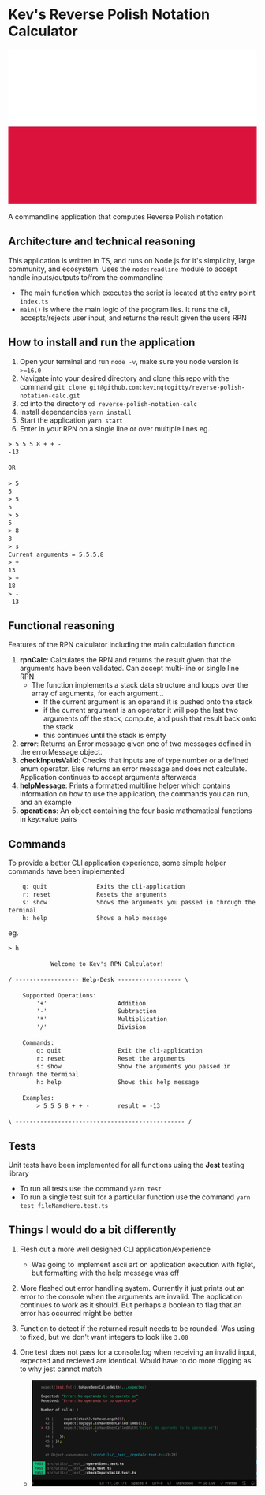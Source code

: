 # Kev's Reverse Polish Notation Calculator

![Reverse Polish Notation](./src/assets/polishFlag.webp)

A commandline application that computes Reverse Polish notation

## Architecture and technical reasoning

This application is written in TS, and runs on Node.js for it's simplicity, large community, and ecosystem. Uses the `node:readline` module to accept handle inputs/outputs to/from the commandline

- The main function which executes the script is located at the entry point `index.ts`
- `main()` is where the main logic of the program lies. It runs the cli, accepts/rejects user input, and returns the result given the users RPN

## How to install and run the application

1. Open your terminal and run `node -v`, make sure you node version is `>=16.0`
2. Navigate into your desired directory and clone this repo with the command `git clone git@github.com:kevinqtogitty/reverse-polish-notation-calc.git`
3. cd into the directory `cd reverse-polish-notation-calc`
4. Install dependancies `yarn install`
5. Start the application `yarn start`
6. Enter in your RPN on a single line or over multiple lines eg.

```
> 5 5 5 8 + + -
-13

OR

> 5
5
> 5
5
> 5
5
> 8
8
> s
Current arguments = 5,5,5,8
> +
13
> +
18
> -
-13
```

## Functional reasoning

Features of the RPN calculator including the main calculation function

1. **rpnCalc**: Calculates the RPN and returns the result given that the arguments have been validated. Can accept multi-line or single line RPN.
   - The function implements a stack data structure and loops over the array of arguments, for each argument...
     - If the current argument is an operand it is pushed onto the stack
     - if the current argument is an operator it will pop the last two arguments off the stack, compute, and push that result back onto the stack
     - this continues until the stack is empty
2. **error**: Returns an Error message given one of two messages defined in the errorMessage object.
3. **checkInputsValid**:
   Checks that inputs are of type number or a defined enum operator. Else returns an error message and does not calculate. Application continues to accept arguments afterwards
4. **helpMessage**: Prints a formatted multiline helper which contains information on how to use the application, the commands you can run, and an example
5. **operations**: An object containing the four basic mathematical functions in key:value pairs

## Commands

To provide a better CLI application experience, some simple helper commands have been implemented

```
    q: quit              Exits the cli-application
    r: reset             Resets the arguments
    s: show              Shows the arguments you passed in through the terminal
    h: help              Shows a help message
```

eg.

```
> h

            Welcome to Kev's RPN Calculator!

/ ------------------ Help-Desk ------------------ \

    Supported Operations:
        '+'                    Addition
        '-'                    Subtraction
        '*'                    Multiplication
        '/'                    Division

    Commands:
        q: quit                Exit the cli-application
        r: reset               Reset the arguments
        s: show                Show the arguments you passed in through the terminal
        h: help                Shows this help message

    Examples:
        > 5 5 5 8 + + -        result = -13

\ ------------------------------------------------ /
```

## Tests

Unit tests have been implemented for all functions using the **Jest** testing library

- To run all tests use the command `yarn test`
- To run a single test suit for a particular function use the command `yarn test fileNameHere.test.ts`

## Things I would do a bit differently

1. Flesh out a more well designed CLI application/experience

   - Was going to implement ascii art on application execution with figlet, but formatting with the help message was off

2. More fleshed out error handling system. Currently it just prints out an error to the console when the arguments are invalid. The application continues to work as it should. But perhaps a boolean to flag that an error has occurred might be better
3. Function to detect if the returned result needs to be rounded. Was using to fixed, but we don't want integers to look like `3.00`

4. One test does not pass for a console.log when receiving an invalid input, expected and recieved are identical. Would have to do more digging as to why jest cannot match
   - ![Test Error](./src/assets/testError.webp)
